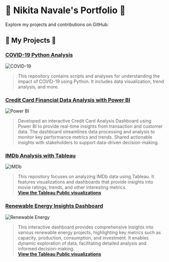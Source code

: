 # 🌟 **Nikita Navale's Portfolio** 🌟

Explore my projects and contributions on GitHub:

## 📂 **My Projects** 📂

### [COVID-19 Python Analysis](https://github.com/nikitanavale/covid19_python_analysis)
![COVID-19](https://img.shields.io/badge/COVID--19-Analysis-orange)
> This repository contains scripts and analyses for understanding the impact of COVID-19 using Python. It includes data visualization, trend analysis, and more.

### [Credit Card Financial Data Analysis with Power BI](https://github.com/nikitanavale/credit_card_data_analysis)
![Power BI](https://img.shields.io/badge/Credit%20Card-Analysis-yellow)
> Developed an interactive Credit Card Analysis Dashboard using Power BI to provide real-time insights from transaction and customer data. The dashboard streamlines data processing and analysis to monitor key performance metrics and trends. Shared actionable insights with stakeholders to support data-driven decision-making.

### [IMDb Analysis with Tableau](https://github.com/nikitanavale/imdb_analysis_tableau)
![IMDb](https://img.shields.io/badge/IMDb-Analysis-blue)
> This repository focuses on analyzing IMDb data using Tableau. It features visualizations and dashboards that provide insights into movie ratings, trends, and other interesting metrics.  
> **[View the Tableau Public visualizations](https://public.tableau.com/app/profile/nikita5358/vizzes)**

### [Renewable Energy Insights Dashboard](https://github.com/nikitanavale/imdb_analysis_tableau)
![Renewable Energy](https://img.shields.io/badge/Renewable%20Energy-Analysis-green)
> This interactive dashboard provides comprehensive insights into various renewable energy projects, highlighting key metrics such as capacity, production, consumption, and investment. It enables dynamic exploration of data, facilitating detailed analysis and informed decision-making.  
> **[View the Tableau Public visualizations](https://public.tableau.com/app/profile/nikita5358/viz/RenewableEnergyAnalysis_17189382314330/Dashboard1)**


